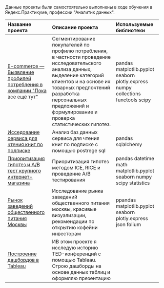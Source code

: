 Данные проекты были самостоятельно выполнены в ходе обучения в Яндекс.Практикуме, профессии "Аналитик данных".


|Название проекта|Описание проекта|Используемые библиотеки
|:----|:----|:----|
|[E-commerce — Выявление профилей потребления в компании "Пока все ещё тут"](consumption-profiles)|Сегментирование покупателей по профилю потребления, в частности проведение исследовательского анализа данных, выделение категорий клиентов и на основе их товарных предпочтений разработка персональных предложений и формулирование и проверка статистических гипотез.|pandas matplotlib.pyplot seaborn plotly.express numpy collections functools scipy
|[Исседование сервиса для чтения книг по подписке](sql-book-reading-service)|Анализ баз данных сервиса для чтения книг по подписке с помощью postrege sql|pandas sqlalchemy
|[Приоритизация гипотез и A/B тест крупного интернет-магазина](AB-test)|Приоритизация гипотез методом ICE, RICE и проведение A/B тестирования| pandas datetime math matplotlib.pyplot seaborn numpy scipy statistics
|[Рынок заведений общественного питания Москвы](catering-establishment-of-moscow)|Исследование рынка заведений общественного питания москвы, красивые визуализации, рекомендации по открытию кофейни инвесторам| ppandas matplotlib.pyplot seaborn plotly.express json folium
|[Построение дашбордов в Tableau](tableau-TED)|ИВ этом проекте я исследую историю TED-конференций с помощью Tableau. Строю дашборды на основе данных таблиц и оформляю презентацию| 
